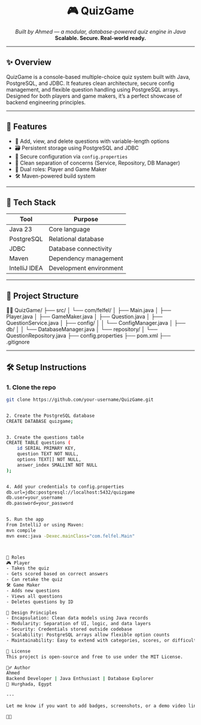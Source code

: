 
<h1 align="center">🎮 QuizGame</h1>
<p align="center">
  <i>Built by Ahmed — a modular, database-powered quiz engine in Java</i><br>
  <b>Scalable. Secure. Real-world ready.</b>
</p>

---

## ✨ Overview

QuizGame is a console-based multiple-choice quiz system built with Java, PostgreSQL, and JDBC. It features clean architecture, secure config management, and flexible question handling using PostgreSQL arrays. Designed for both players and game makers, it’s a perfect showcase of backend engineering principles.

---

## 🚀 Features

- 🧠 Add, view, and delete questions with variable-length options
- 🗃️ Persistent storage using PostgreSQL and JDBC
- 🔐 Secure configuration via `config.properties`
- 🧱 Clean separation of concerns (Service, Repository, DB Manager)
- 👥 Dual roles: Player and Game Maker
- 🛠️ Maven-powered build system

---

## 🧰 Tech Stack

| Tool           | Purpose                     |
|----------------|-----------------------------|
| Java 23        | Core language               |
| PostgreSQL     | Relational database         |
| JDBC           | Database connectivity       |
| Maven          | Dependency management       |
| IntelliJ IDEA  | Development environment     |

---

## 📁 Project Structure


QuizGame/ ├── src/ │   └── com/felfel/ │       ├── Main.java │       ├── Player.java │       ├── GameMaker.java │       ├── Question.java │       ├── QuestionService.java │       ├── config/ │       │   └── ConfigManager.java │       ├── db/ │       │   └── DatabaseManager.java │       └── repository/ │           └── QuestionRepository.java ├── config.properties ├── pom.xml ├── .gitignore

---

## 🛠️ Setup Instructions

### 1. Clone the repo
```bash
git clone https://github.com/your-username/QuizGame.git


2. Create the PostgreSQL database
CREATE DATABASE quizgame;


3. Create the questions table
CREATE TABLE questions (
    id SERIAL PRIMARY KEY,
    question TEXT NOT NULL,
    options TEXT[] NOT NULL,
    answer_index SMALLINT NOT NULL
);


4. Add your credentials to config.properties
db.url=jdbc:postgresql://localhost:5432/quizgame
db.user=your_username
db.password=your_password


5. Run the app
From IntelliJ or using Maven:
mvn compile
mvn exec:java -Dexec.mainClass="com.felfel.Main"



👤 Roles
🎮 Player
- Takes the quiz
- Gets scored based on correct answers
- Can retake the quiz
🛠️ Game Maker
- Adds new questions
- Views all questions
- Deletes questions by ID

🧠 Design Principles
- Encapsulation: Clean data models using Java records
- Modularity: Separation of UI, logic, and data layers
- Security: Credentials stored outside codebase
- Scalability: PostgreSQL arrays allow flexible option counts
- Maintainability: Easy to extend with categories, scores, or difficulty levels

📜 License
This project is open-source and free to use under the MIT License.

🙋‍♂️ Author
Ahmed
Backend Developer | Java Enthusiast | Database Explorer
📍 Hurghada, Egypt

---

Let me know if you want to add badges, screenshots, or a demo video link later. We can make this repo portfolio-ready in no time.


